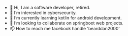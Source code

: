 - 👋 Hi, I am a software developer, retired.
- 👀 I’m interested in cybersecurity.
- 🌱 I’m currently learning kotlin for android development.
- 💞️ I’m looking to collaborate on springboot web projects.
- 📫 How to reach me facebook handle 'bearddan2000'

<!---
bearddan2000/bearddan2000 is a ✨ special ✨ repository because its `README.md` (this file) appears on your GitHub profile.
You can click the Preview link to take a look at your changes.
--->
